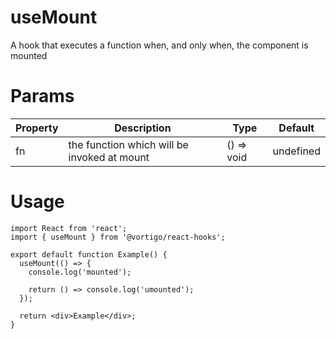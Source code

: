 # useMount

A hook that executes a function when, and only when, the component is mounted

# Params

| Property | Description                                 | Type       | Default   |
| -------- | ------------------------------------------- | ---------- | --------- |
| fn       | the function which will be invoked at mount | () => void | undefined |

# Usage

```tsx
import React from 'react';
import { useMount } from '@vortigo/react-hooks';

export default function Example() {
  useMount(() => {
    console.log('mounted');

    return () => console.log('umounted');
  });

  return <div>Example</div>;
}
```
